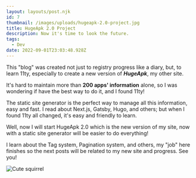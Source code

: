 ```yaml
---
layout: layouts/post.njk
id: 7
thumbnail: /images/uploads/hugeapk-2.0-project.jpg
title: HugeApk 2.0 Project
description: Now it's time to look the future.
tags:
  - Dev
date: 2022-09-01T23:03:48.928Z
---
```

This "blog" was created not just to registry progress like a diary, but, to learn 11ty, especially to create a new version of ***HugeApk***, my other site. 

It's hard to maintain more than **200 apps' information** alone, so I was wondering if have the best way to do it, and I found 11ty!

The static site generator is the perfect way to manage all this information, easy and fast. I read about Next.js, Gatsby, Hugo, and others; but when I found 11ty all changed, it's easy and friendly to learn.

Well, now I will start HugeApk 2.0 which is the new version of my site, now with a static site generator will be easier to do everything!

I learn about the Tag system, Pagination system, and others, my "job" here finishes so the next posts will be related to my new site and progress. See you!

![Cute squirrel](https://images.unsplash.com/photo-1504006833117-8886a355efbf?ixlib=rb-1.2.1&ixid=MnwxMjA3fDB8MHxwaG90by1wYWdlfHx8fGVufDB8fHx8&auto=format&fit=crop&w=870&q=80 "Cute squirrel")